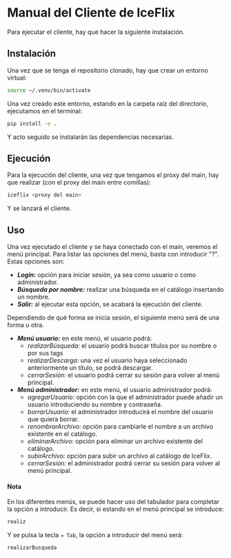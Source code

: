 # Manual del Cliente de IceFlix

Para ejecutar el cliente, hay que hacer la siguiente instalación.

## Instalación

Una vez que se tenga el repositorio clonado, hay que crear un entorno virtual:
```bash
source ~/.venv/bin/activate
```
Una vez creado este entorno, estando en la carpeta raíz del directorio, ejecutamos en el terminal:

```bash
pip install -e .
```
Y acto seguido se instalarán las dependencias necesarias.

## Ejecución
Para la ejecución del cliente, una vez que tengamos el proxy del main, hay que realizar (con el proxy del main entre comillas):
```bash
iceflix <proxy del main>
```
Y se lanzará el cliente.
## Uso
Una vez ejecutado el cliente y se haya conectado con el main, veremos el menú principal. Para listar las opciones del menú, basta con introducir "?". Estas opciones son:

* ***Login:***
opción para iniciar sesión, ya sea como usuario o como administrador. 
* ***Búsqueda por nombre:*** realizar una búsqueda en el catálogo insertando un nombre.
* ***Salir:*** al ejecutar esta opción, se acabará la ejecución del cliente.

Dependiendo de qué forma se inicia sesión, el siguiente menú será de una forma u otra.
* ***Menú usuario:*** en este menú, el usuario podrá:
    * *realizarBúsqueda:* el usuario podrá buscar títulos por su nombre o por sus tags
    * *realizarDescarga:* una vez el usuario haya seleccionado anteriormente un título, se podrá descargar.
    * *cerrarSesión:* el usuario podrá cerrar su sesión para volver al menú principal.
* ***Menú administrador:*** en este menú, el usuario administrador podrá:
    * *agregarUsuario:* opción con la que el administrador puede añadir un usuario introduciendo su nombre y contraseña.
    * *borrarUsuario:* el administrador introducirá el nombre del usuario que quiera borrar.
    * *renombrarArchivo:* opción para cambiarle el nombre a un archivo existente en el catálogo.
    * *eliminarArchivo:* opción para eliminar un archivo existente del catálogo.
    * *subirArchivo:* opción para subir un archivo al catálogo de IceFlix.
    * *cerrarSesión:* el administrador podrá cerrar su sesión para volver al menú principal.

#### Nota
En los diferentes menús, se puede hacer uso del tabulador para completar la opción a introducir. Es decir, si estando en el menú principal se introduce:
```bash
realiz
```
Y se pulsa la tecla ``⇥ Tab``, la opción a introducir del menú será:
```bash
realizarBusqueda
```
